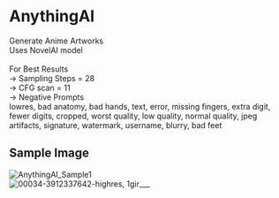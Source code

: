 # AnythingAI

Generate Anime Artworks<br />
Uses NovelAI model<br />
<br />
For Best Results<br />
-> Sampling Steps = 28<br />
-> CFG scan = 11<br />
-> Negative Prompts<br />
   lowres, bad anatomy, bad hands, text, error, missing fingers, extra digit, fewer digits, cropped, worst quality, low quality, normal quality, jpeg artifacts,            signature, watermark, username, blurry, bad feet<br />
## Sample Image

![AnythingAI_Sample1](https://user-images.githubusercontent.com/91456298/205999627-02f91db2-1d15-4c6e-891c-1d04882fbd90.png)<br />
![00034-3912337642-highres, 1gir___](https://user-images.githubusercontent.com/91456298/208283158-db931449-8039-4f2c-b8b2-b50abe320e45.png)<br />


